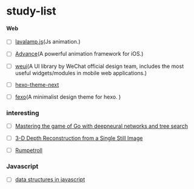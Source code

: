 # study-list
#### Web

- [ ] [lavalamp.js](https://github.com/jgthms/lavalamp.js)(Js animation.)


- [ ] [Advance](https://github.com/storehouse/Advance)(A powerful animation framework for iOS.)
- [ ] [weui](https://github.com/weui/weui)(A UI library by WeChat official design team, includes the most useful widgets/modules in mobile web applications.)
- [ ] [hexo-theme-next](https://github.com/iissnan/hexo-theme-next)
- [ ] [fexo](https://github.com/forsigner/fexo)(A minimalist design theme for hexo. )

### interesting

- [ ] [Mastering the game of Go with deepneural networks and tree search](http://www.nature.com/nature/journal/v529/n7587/full/nature16961.html)


- [ ] [3-D Depth Reconstruction from a Single Still Image](http://www.cs.cornell.edu/~asaxena/learningdepth/ijcv_monocular3dreconstruction.pdf)
- [ ] [Rumpetroll](https://github.com/danielmahal/Rumpetroll)

### Javascript

- [ ] [data structures in javascript](https://github.com/benoitvallon/data-structures-in-javascript)
